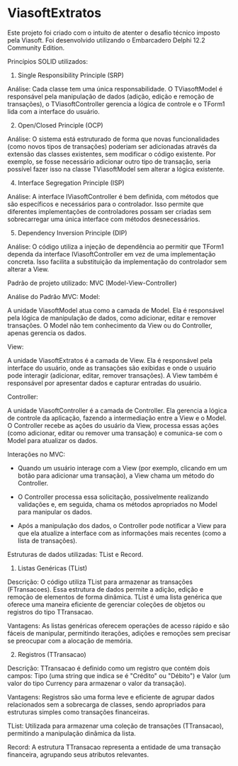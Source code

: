 # ViasoftExtratos
Este projeto foi criado com o intuito de atenter o desafio técnico imposto pela Viasoft. Foi desenvolvido utilizando o Embarcadero Delphi 12.2 Community Edition.



Princípios SOLID utilizados:

1. Single Responsibility Principle (SRP)

Análise: Cada classe tem uma única responsabilidade. O TViasoftModel é responsável pela manipulação de dados (adição, edição e remoção de transações), o TViasoftController gerencia a lógica de controle e o TForm1 lida com a interface do usuário.

2. Open/Closed Principle (OCP)

Análise: O sistema está estruturado de forma que novas funcionalidades (como novos tipos de transações) poderiam ser adicionadas através da extensão das classes existentes, sem modificar o código existente. Por exemplo, se fosse necessário adicionar outro tipo de transação, seria possível fazer isso na classe TViasoftModel sem alterar a lógica existente.

4. Interface Segregation Principle (ISP)

Análise: A interface IViasoftController é bem definida, com métodos que são específicos e necessários para o controlador. Isso permite que diferentes implementações de controladores possam ser criadas sem sobrecarregar uma única interface com métodos desnecessários.

5. Dependency Inversion Principle (DIP)

Análise: O código utiliza a injeção de dependência ao permitir que TForm1 dependa da interface IViasoftController em vez de uma implementação concreta. Isso facilita a substituição da implementação do controlador sem alterar a View.



Padrão de projeto utilizado: MVC (Model-View-Controller)

Análise do Padrão MVC:
Model:

A unidade ViasoftModel atua como a camada de Model. Ela é responsável pela lógica de manipulação de dados, como adicionar, editar e remover transações. O Model não tem conhecimento da View ou do Controller, apenas gerencia os dados.

View:

A unidade ViasoftExtratos é a camada de View. Ela é responsável pela interface do usuário, onde as transações são exibidas e onde o usuário pode interagir (adicionar, editar, remover transações). A View também é responsável por apresentar dados e capturar entradas do usuário.

Controller:

A unidade ViasoftController é a camada de Controller. Ela gerencia a lógica de controle da aplicação, fazendo a intermediação entre a View e o Model. O Controller recebe as ações do usuário da View, processa essas ações (como adicionar, editar ou remover uma transação) e comunica-se com o Model para atualizar os dados.

Interações no MVC:
- Quando um usuário interage com a View (por exemplo, clicando em um botão para adicionar uma transação), a View chama um método do Controller.

- O Controller processa essa solicitação, possivelmente realizando validações e, em seguida, chama os métodos apropriados no Model para manipular os dados.

- Após a manipulação dos dados, o Controller pode notificar a View para que ela atualize a interface com as informações mais recentes (como a lista de transações).



Estruturas de dados utilizadas: TList e Record.

1. Listas Genéricas (TList<TTransacao>)

Descrição: O código utiliza TList<TTransacao> para armazenar as transações (FTransacoes). Essa estrutura de dados permite a adição, edição e remoção de elementos de forma dinâmica. TList é uma lista genérica que oferece uma maneira eficiente de gerenciar coleções de objetos ou registros do tipo TTransacao.

Vantagens: As listas genéricas oferecem operações de acesso rápido e são fáceis de manipular, permitindo iterações, adições e remoções sem precisar se preocupar com a alocação de memória.

2. Registros (TTransacao)

Descrição: TTransacao é definido como um registro que contém dois campos: Tipo (uma string que indica se é "Crédito" ou "Débito") e Valor (um valor do tipo Currency para armazenar o valor da transação).

Vantagens: Registros são uma forma leve e eficiente de agrupar dados relacionados sem a sobrecarga de classes, sendo apropriados para estruturas simples como transações financeiras.

TList: Utilizada para armazenar uma coleção de transações (TTransacao), permitindo a manipulação dinâmica da lista.

Record: A estrutura TTransacao representa a entidade de uma transação financeira, agrupando seus atributos relevantes.
